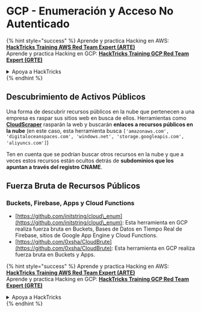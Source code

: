 # GCP - Enumeración y Acceso No Autenticado

{% hint style="success" %}
Aprende y practica Hacking en AWS:<img src="../../../.gitbook/assets/image (1).png" alt="" data-size="line">[**HackTricks Training AWS Red Team Expert (ARTE)**](https://training.hacktricks.xyz/courses/arte)<img src="../../../.gitbook/assets/image (1).png" alt="" data-size="line">\
Aprende y practica Hacking en GCP: <img src="../../../.gitbook/assets/image (2).png" alt="" data-size="line">[**HackTricks Training GCP Red Team Expert (GRTE)**<img src="../../../.gitbook/assets/image (2).png" alt="" data-size="line">](https://training.hacktricks.xyz/courses/grte)

<details>

<summary>Apoya a HackTricks</summary>

* Revisa los [**planes de suscripción**](https://github.com/sponsors/carlospolop)!
* **Únete al** 💬 [**grupo de Discord**](https://discord.gg/hRep4RUj7f) o al [**grupo de telegram**](https://t.me/peass) o **síguenos en** **Twitter** 🐦 [**@hacktricks\_live**](https://twitter.com/hacktricks\_live)**.**
* **Comparte trucos de hacking enviando PRs a los** [**HackTricks**](https://github.com/carlospolop/hacktricks) y [**HackTricks Cloud**](https://github.com/carlospolop/hacktricks-cloud) repos de github.

</details>
{% endhint %}

## Descubrimiento de Activos Públicos

Una forma de descubrir recursos públicos en la nube que pertenecen a una empresa es raspar sus sitios web en busca de ellos. Herramientas como [**CloudScraper**](https://github.com/jordanpotti/CloudScraper) rasparán la web y buscarán **enlaces a recursos públicos en la nube** (en este caso, esta herramienta busca `['amazonaws.com', 'digitaloceanspaces.com', 'windows.net', 'storage.googleapis.com', 'aliyuncs.com']`)

Ten en cuenta que se podrían buscar otros recursos en la nube y que a veces estos recursos están ocultos detrás de **subdominios que los apuntan a través del registro CNAME**.

## Fuerza Bruta de Recursos Públicos

### Buckets, Firebase, Apps y Cloud Functions

* [https://github.com/initstring/cloud\_enum](https://github.com/initstring/cloud\_enum): Esta herramienta en GCP realiza fuerza bruta en Buckets, Bases de Datos en Tiempo Real de Firebase, sitios de Google App Engine y Cloud Functions.
* [https://github.com/0xsha/CloudBrute](https://github.com/0xsha/CloudBrute): Esta herramienta en GCP realiza fuerza bruta en Buckets y Apps.

{% hint style="success" %}
Aprende y practica Hacking en AWS:<img src="../../../.gitbook/assets/image (1).png" alt="" data-size="line">[**HackTricks Training AWS Red Team Expert (ARTE)**](https://training.hacktricks.xyz/courses/arte)<img src="../../../.gitbook/assets/image (1).png" alt="" data-size="line">\
Aprende y practica Hacking en GCP: <img src="../../../.gitbook/assets/image (2).png" alt="" data-size="line">[**HackTricks Training GCP Red Team Expert (GRTE)**<img src="../../../.gitbook/assets/image (2).png" alt="" data-size="line">](https://training.hacktricks.xyz/courses/grte)

<details>

<summary>Apoya a HackTricks</summary>

* Revisa los [**planes de suscripción**](https://github.com/sponsors/carlospolop)!
* **Únete al** 💬 [**grupo de Discord**](https://discord.gg/hRep4RUj7f) o al [**grupo de telegram**](https://t.me/peass) o **síguenos en** **Twitter** 🐦 [**@hacktricks\_live**](https://twitter.com/hacktricks\_live)**.**
* **Comparte trucos de hacking enviando PRs a los** [**HackTricks**](https://github.com/carlospolop/hacktricks) y [**HackTricks Cloud**](https://github.com/carlospolop/hacktricks-cloud) repos de github.

</details>
{% endhint %}
